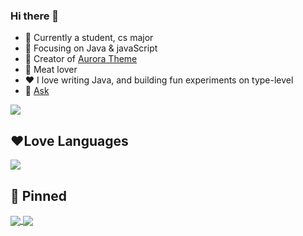 ### Hi there 👋

-  :ram: Currently a student, cs major
- :orange_book: Focusing on Java & javaScript
- :hammer: Creator of [Aurora Theme](https://github.com/vuepress-aurora/vuepress-theme-aurora)
- :meat_on_bone: Meat lover
- ❤️ I love writing Java, and building fun experiments on type-level
- 💬 <a href="tencent://message/?uin=2291308094">Ask</a> 

<img src="https://github-readme-stats.vercel.app/api?username=xcyeye" style=""/>



## ❤️Love Languages

<img src="https://github-readme-stats.vercel.app/api/top-langs/?username=xcyeye&langs_count=8&layout=compact"/>

## :hammer: Pinned 



<a href="https://github.com/vuepress-aurora/vuepress-theme-aurora">
  <img align="center" src="https://github-readme-stats.vercel.app/api/pin/?username=vuepress-aurora&repo=vuepress-theme-aurora" />
</a>
<a href="[https://github.com/vuepress-aurora/vuepress-theme-aurora](https://github.com/xcyeye/aurora-blog-system)">
  <img align="center" src="https://github-readme-stats.vercel.app/api/pin/?username=xcyeye&repo=aurora-blog-system" />
</a>


